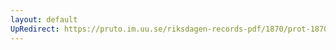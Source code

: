 ```yaml
---
layout: default
UpRedirect: https://pruto.im.uu.se/riksdagen-records-pdf/1870/prot-1870--ak--315.pdf
---
```

